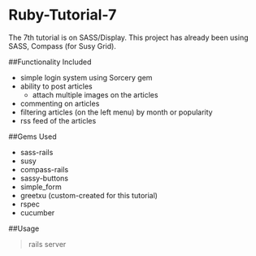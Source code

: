 Ruby-Tutorial-7
===============

The 7th tutorial is on SASS/Display.  This project has already been using SASS, Compass (for Susy Grid).

##Functionality Included
* simple login system using Sorcery gem
* ability to post articles
    * attach multiple images on the articles
* commenting on articles
* filtering articles (on the left menu) by month or popularity
* rss feed of the articles

##Gems Used
* sass-rails
* susy
* compass-rails
* sassy-buttons
* simple_form
* greetxu (custom-created for this tutorial)
* rspec
* cucumber

##Usage
> rails server

